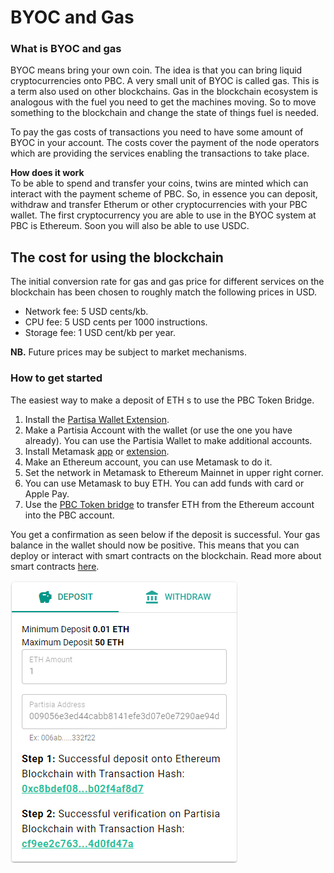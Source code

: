 # BYOC and Gas 

### What is BYOC and gas  
BYOC means bring your own coin. The idea is that you can bring liquid cryptocurrencies onto PBC. A very small unit of BYOC is called gas. This is a term also used on other blockchains. Gas in the blockchain ecosystem is analogous with the fuel you need to get the machines moving. So to move something to the blockchain and change the state of things fuel is needed.

To pay the gas costs of transactions you need to have some amount of BYOC in your account. The costs cover the payment of the node operators which are providing the services enabling the transactions to take place.  


**How does it work**  
To be able to spend and transfer your coins, twins are minted which can interact with the payment scheme of PBC. So, in essence you can deposit, withdraw and transfer Etherum or other cryptocurrencies with your PBC wallet. 
The first cryptocurrency you are able to use in the BYOC system at PBC is Ethereum. Soon you will also be able to use USDC.    

## The cost for using the blockchain

The initial conversion rate for gas and gas price for different services on the blockchain has been chosen to roughly match the following prices in USD.

- Network fee: 5 USD cents/kb.
- CPU fee: 5 USD cents per 1000 instructions.
- Storage fee: 1 USD cent/kb per year.  

**NB.** Future prices may be subject to market mechanisms.

### How to get started

The easiest way to make a deposit of ETH s to use the PBC Token Bridge.   

1. Install the [Partisa Wallet Extension](https://chrome.google.com/webstore/detail/partisia-wallet/gjkdbeaiifkpoencioahhcilildpjhgh).
2. Make a Partisia Account with the wallet (or use the one you have already). You can use the Partisia Wallet to make additional accounts.
3. Install Metamask [app](https://metamask.io/) or [extension](https://chrome.google.com/webstore/detail/metamask/nkbihfbeogaeaoehlefnkodbefgpgknn).
4. Make an Ethereum account, you can use Metamask to do it.  
5. Set the network in Metamask to Ethereum Mainnet in upper right corner.
6. You can use Metamask to buy ETH. You can add funds with card or Apple Pay.
7. Use the  [PBC Token bridge](https://bridge.mpcexplorer.com/) to transfer ETH from the Ethereum account into the PBC account.

You get a confirmation as seen below if the deposit is successful. Your gas balance in the wallet should now be positive. This means that you can deploy or interact with smart contracts on the blockchain. Read more about smart contracts [here](contract-development.md). 

![Deposit](Confirmation.png)
